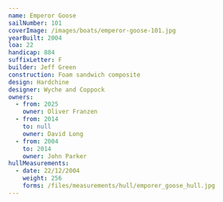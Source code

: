 ```yaml
---
name: Emperor Goose
sailNumber: 101
coverImage: /images/boats/emperor-goose-101.jpg
yearBuilt: 2004
loa: 22
handicap: 884
suffixLetter: F
builder: Jeff Green
construction: Foam sandwich composite
design: Hardchine
designer: Wyche and Coppock
owners:
  - from: 2025
    owner: Oliver Franzen
  - from: 2014
    to: null
    owner: David Long
  - from: 2004
    to: 2014
    owner: John Parker
hullMeasurements:
  - date: 22/12/2004
    weight: 256
    forms: /files/measurements/hull/emporer_goose_hull.jpg
---
```

